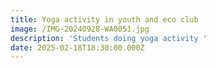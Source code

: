 ```yaml
---
title: Yoga activity in youth and eco club
image: /IMG-20240928-WA0051.jpg
description: 'Students doing yoga activity '
date: 2025-02-18T18:30:00.000Z
---
```


